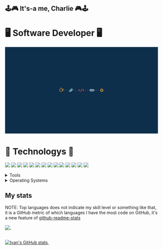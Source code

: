 ## 🕹️:video_game: It's-a me, Charlie :video_game:🕹️

# 🖥️ Software Developer 🖥️

![](https://github.com/devCharlie84/devCharlie84/blob/main/img_readme_profile.jpg)



# 💾 Technologys 💾

<img src="https://img.shields.io/badge/Java-critical" />  <img src="https://img.shields.io/badge/JavaScript-important" />  <img src="https://img.shields.io/badge/SQL-black" /> <img src="https://img.shields.io/badge/%20-C%23-white" />  <img src="https://img.shields.io/badge/HTML-9cf" />  <img src="https://img.shields.io/badge/CSS-blue" />  <img src="https://img.shields.io/badge/SCSS-purple" />  <img src="https://img.shields.io/badge/MongoDB-green" />  <img src="https://img.shields.io/badge/React-blue" />  <img src="https://img.shields.io/badge/Node-brown" />   <img src="https://img.shields.io/badge/Docker-blue" />  <img src="https://img.shields.io/badge/Kubernetes-silver" />  <img src="https://img.shields.io/badge/Python-pink" />  <img src="https://img.shields.io/badge/PowerBI-yellow" />

<details>
  <summary>Tools</summary>
  <ul>    
  <li>Visual Studio Code</li>
  <li>Visual Studio</li>
  <li>Postman </li>
  <li>Microsoft SQL Server Management Studio</li>
  <li>Power BI Desktop</li>
  <li>Netbeans</li>
  <li>Robo3T</li>
  <li>TextMaker</li>  
  <li>Netbeans</li>
  <li>Cisco Packet Tracer</li>
  <li>Android Studio</li>  
  </ul>
</details>

<details>
	<summary>Operating Systems</summary>
	<ul>
	<li>Windows</li>
  <li>Ubuntu</li>  
  <li>CentOS</li>  
	<li>Kali Linux</li>
	</ul>
</details>

## My stats

NOTE: Top languages does not indicate my skill level or something like that, it is a GitHub metric of which languages I have the most code on GitHub, it's a new feature of [github-readme-stats](https://github.com/anuraghazra/github-readme-stats)

<a href="https://github.com/devCharlie84/github-readme-stats">
  <img align="center" src="https://github-readme-stats.vercel.app/api/top-langs/?username=devCharlie84&layout=compact&theme=tokyonight" />
</a> &nbsp;&nbsp;&nbsp;&nbsp;&nbsp;&nbsp;&nbsp;&nbsp;&nbsp;&nbsp;&nbsp;&nbsp;

<br><a href="https://github.com/devCharlie84/github-readme-stats">
  <img align="center" src="https://github-readme-stats.vercel.app/api?username=devCharlie84&show_icons=true&include_all_commits=true&theme=tokyonight&line_height=27" alt="Ivan's GitHub stats" />
</a> &nbsp;
<!--
**devCharlie84/devCharlie84** is a ✨ _special_ ✨ repository because its `README.md` (this file) appears on your GitHub profile.

Here are some ideas to get you started:

- 🔭 I’m currently working on ...
- 🌱 I’m currently learning ...
- 👯 I’m looking to collaborate on ...
- 🤔 I’m looking for help with ...
- 💬 Ask me about ...
- 📫 How to reach me: ...
- 😄 Pronouns: ...
- ⚡ Fun fact: ...
-->
